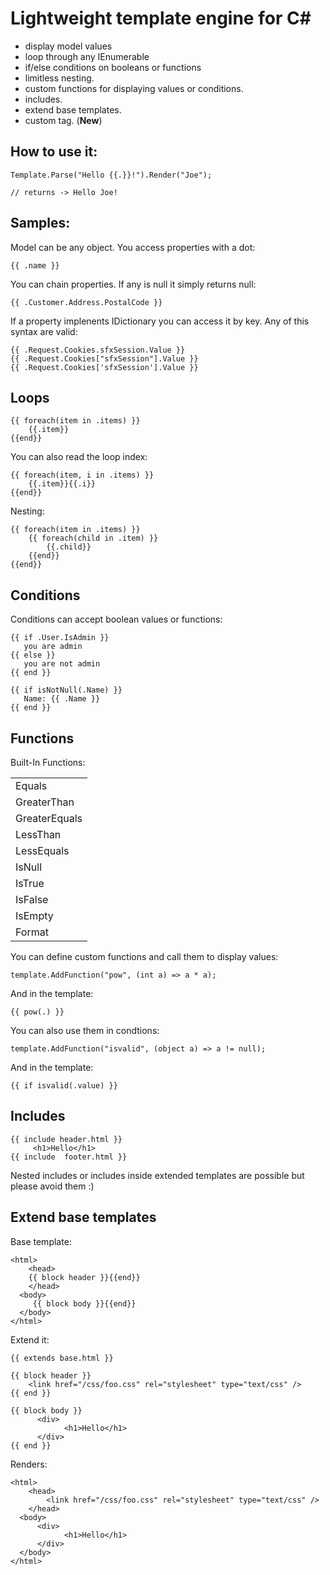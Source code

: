 Lightweight template engine for C#
=====================================

  * display model values
  * loop through any IEnumerable
  * if/else conditions on booleans or functions
  * limitless nesting.
  * custom functions for displaying values or conditions.
  * includes.
  * extend base templates.
  * custom tag. (**New**)


How to use it:
-----------

	Template.Parse("Hello {{.}}!").Render("Joe"); 

	// returns -> Hello Joe!


Samples:
--------

Model can be any object. You access properties with a dot:

	{{ .name }}

You can chain properties. If any is null it simply returns null:

	{{ .Customer.Address.PostalCode }}

If a property implenents IDictionary you can access it by key. Any of this syntax are valid:

	{{ .Request.Cookies.sfxSession.Value }}
	{{ .Request.Cookies["sfxSession"].Value }}
	{{ .Request.Cookies['sfxSession'].Value }}

Loops
----------

	{{ foreach(item in .items) }} 
		{{.item}}
	{{end}}

You can also read the loop index:

	{{ foreach(item, i in .items) }} 
		{{.item}}{{.i}}
	{{end}}

Nesting:

	{{ foreach(item in .items) }} 
		{{ foreach(child in .item) }} 
			{{.child}}
		{{end}}
	{{end}}

Conditions
------------
Conditions can accept boolean values or functions:

	{{ if .User.IsAdmin }} 
	   you are admin
	{{ else }}
	   you are not admin
	{{ end }}

	{{ if isNotNull(.Name) }} 
	   Name: {{ .Name }}
	{{ end }}

Functions
---------

Built-In Functions:

|  | 
|:--------------|
| Equals        | 
| GreaterThan   |
| GreaterEquals |
| LessThan      |
| LessEquals    |
| IsNull        |
| IsTrue        |
| IsFalse       |
| IsEmpty       |
| Format        |

You can define custom functions and call them to display values:

	template.AddFunction("pow", (int a) => a * a);

And in the template:

	{{ pow(.) }} 

You can also use them in condtions:

	template.AddFunction("isvalid", (object a) => a != null);

And in the template:

	{{ if isvalid(.value) }} 

Includes
--------------------

	{{ include header.html }}
		 <h1>Hello</h1>
	{{ include  footer.html }}

Nested includes or includes inside extended templates are possible but please avoid them :)

Extend base templates
--------------------
Base template:

	<html>
	    <head>
	    {{ block header }}{{end}}
	    </head>
	  <body>   
	     {{ block body }}{{end}}
	  </body>
	</html>


Extend it:

	{{ extends base.html }}
	
	{{ block header }}
	    <link href="/css/foo.css" rel="stylesheet" type="text/css" />
	{{ end }}
	
	{{ block body }}
	      <div>
	            <h1>Hello</h1>
	      </div>
	{{ end }}

Renders:

	<html>
	    <head>
	    	<link href="/css/foo.css" rel="stylesheet" type="text/css" />
	    </head>
	  <body>   
	      <div>
	            <h1>Hello</h1>
	      </div>
	  </body>
	</html>

